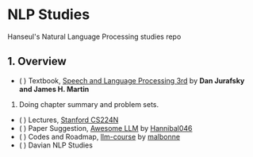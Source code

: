 # NLP Studies
Hanseul's Natural Language Processing studies repo
## 1. Overview
* ( ) Textbook, [Speech and Language Processing 3rd](https://web.stanford.edu/~jurafsky/slp3/) by **Dan Jurafsky and James H. Martin**
1) Doing chapter summary and problem sets. 
* ( ) Lectures, [Stanford CS224N](https://youtube.com/watch?v=rmVRLeJRkl4&list=PLoROMvodv4rMFqRtEuo6SGjY4XbRIVRd4)
* ( ) Paper Suggestion, [Awesome LLM](https://github.com/Hannibal046/Awesome-LLM) by [Hannibal046](https://github.com/Hannibal046/)
* ( ) Codes and Roadmap, [llm-course](https://github.com/mlabonne/llm-course) by [malbonne](https://github.com/mlabonne/)
* ( ) Davian NLP Studies 
